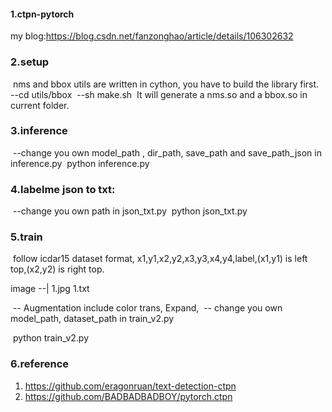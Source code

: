 #### 1.ctpn-pytorch

my blog:https://blog.csdn.net/fanzonghao/article/details/106302632

### 2.setup

​		nms and bbox utils are written in cython, you have to build the library first.
​		--cd utils/bbox
​		--sh make.sh
​		It will generate a nms.so and a bbox.so in current folder.

### 3.inference

​		--change you own model_path , dir_path, save_path and save_path_json in inference.py
​		python inference.py

### 4.labelme json to txt:

​		--change you own path in json_txt.py
​		python json_txt.py

### 5.train

​		follow icdar15 dataset format, x1,y1,x2,y2,x3,y3,x4,y4,label,(x1,y1) is left top,(x2,y2) is right top.

image
--|
    1.jpg
    1.txt   

​	-- Augmentation include color trans, Expand, 
​	-- change you own model_path, dataset_path in train_v2.py

​		python train_v2.py

### 6.reference

  1. https://github.com/eragonruan/text-detection-ctpn
  2. https://github.com/BADBADBADBOY/pytorch.ctpn

